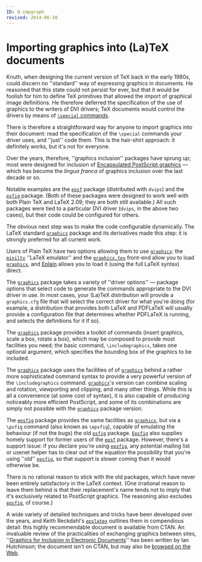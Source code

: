 ```yaml
---
ID: Q-impgraph
revised: 2014-06-10
---
```

# Importing graphics into (La)TeX documents

Knuth, when designing the current version of TeX back in the early
1980s, could discern no ''standard'' way of expressing graphics in
documents.  He reasoned that this state could not persist for ever,
but that it would be foolish for him to define TeX primitives that
allowed the import of graphical image definitions.  He therefore
deferred the specification of the use of graphics to the writers of
DVI drivers; TeX documents would control the drivers by
means of 
[`\special` commands](FAQ-specials.md).

There is therefore a straightforward way for anyone to import graphics
into their document: read the specification of the `\special`
commands your driver uses, and ''just'' code them.  This is the
hair-shirt approach: it definitely works, but it's not for everyone.

Over the years, therefore, ''graphics inclusion'' packages have sprung
up; most were designed for inclusion of
[Encapsulated PostScript graphics](FAQ-eps.md)&nbsp;&mdash;
which has become the _lingua franca_ of graphics inclusion over
the last decade or so.

Notable examples are the [`epsf`](https://ctan.org/pkg/epsf) package (distributed with
`dvips`) and the [`psfig`](https://ctan.org/pkg/psfig) package.  (Both of these
packages were designed to work well with both Plain TeX and
LaTeX 2.09; they are both still available.)  All such packages were
tied to a particular DVI driver (`dvips`, in
the above two cases), but their code could be configured for others.

The obvious next step was to make the code configurable dynamically.
The LaTeX standard [`graphics`](https://ctan.org/pkg/graphics) package and its derivatives
made this step: it is strongly preferred for all current work.

Users of Plain TeX have two options allowing them to use
[`graphicx`](https://ctan.org/pkg/graphicx): the [`miniltx`](https://ctan.org/pkg/miniltx) ''LaTeX emulator'' and
the [`graphicx.tex`](https://ctan.org/pkg/graphicx.tex) front-end allow you to load
[`graphicx`](https://ctan.org/pkg/graphicx), and [Eplain](FAQ-eplain.md) allows you to load
it (using the full LaTeX syntax) direct.

The [`graphics`](https://ctan.org/pkg/graphics) package takes a variety of ''driver
options''&nbsp;&mdash; package options that select code to generate the
commands appropriate to the DVI driver in use.  In most cases,
your (La)TeX distribution will provide a `graphics.cfg` file
that will select the correct driver for what you're doing (for
example, a distribution that provides both LaTeX and PDFLaTeX
will usually provide a configuration file that determines whether
PDFLaTeX is running, and selects the definitions for it if so).

The [`graphics`](https://ctan.org/pkg/graphics) package provides a toolkit of commands (insert
graphics, scale a box, rotate a box), which may be composed to provide
most facilities you need; the basic command, `\includegraphics`,
takes one optional argument, which specifies  the bounding box of the
graphics to be included.

The [`graphicx`](https://ctan.org/pkg/graphicx) package uses the facilities of of
[`graphics`](https://ctan.org/pkg/graphics) behind a rather more sophisticated command syntax
to provide a very powerful version of the `\includegraphics`
command.  [`graphicx`](https://ctan.org/pkg/graphicx)'s version can combine scaling and
rotation, viewporting and clipping, and many other things.  While this
is all a convenience (at some cost of syntax), it is also capable of
producing noticeably more efficient PostScript, and some of its
combinations are simply not possible with the [`graphics`](https://ctan.org/pkg/graphics)
package version.

The [`epsfig`](https://ctan.org/pkg/epsfig) package provides the same facilities as
[`graphicx`](https://ctan.org/pkg/graphicx), but via a `\psfig` command (also known as
`\epsfig`), capable of emulating
the behaviour (if not the bugs) the old [`psfig`](https://ctan.org/pkg/psfig) package.
[`Epsfig`](https://ctan.org/pkg/Epsfig) also supplies homely support for former users of the
[`epsf`](https://ctan.org/pkg/epsf) package.  However, there's a support issue: if you
declare you're using [`epsfig`](https://ctan.org/pkg/epsfig), any potential mailing list or
usenet helper has to clear out of the equation the possibility that
you're using ''old'' [`epsfig`](https://ctan.org/pkg/epsfig), so that support is slower
coming than it would otherwise be.

There is no rational reason to stick with the old packages, which have
never been entirely satisfactory in the LaTeX context. (One
irrational reason to leave them behind is that their replacement's
name tends not to imply that it's exclusively related to PostScript
graphics.  The reasoning also excludes [`epsfig`](https://ctan.org/pkg/epsfig), of course.)

A wide variety of detailed techniques and tricks have been developed
over the years, and Keith Reckdahl's [`epslatex`](https://ctan.org/pkg/epslatex) outlines them
in compendious detail: this highly recommendable document is available
from CTAN.  An invaluable review of the practicalities of
exchanging graphics between sites,
''[Graphics for Inclusion in Electronic Documents](http://silas.psfc.mit.edu/elec_fig/elec_figures.pdf)''
has been written by Ian Hutchinson; the document isn't on CTAN,
but may also be
[browsed on the Web](http://silas.psfc.mit.edu/elec_fig/).

